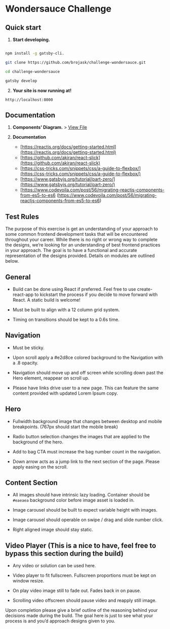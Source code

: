 
  

# Wondersauce Challenge

## Quick start

1. **Start developing.**

```sh

npm install -g gatsby-cli.

git clone https://github.com/brojask/challenge-wondersauce.git

cd challenge-wondersauce

gatsby develop

```

2. **Your site is now running at!**

`http://localhost:8000`

## Documentation

1. **Components' Diagram.** > [View File](https://github.com/brojask/challenge-wondersauce/blob/master/Components%20Challenge%20Page-finale.pdf)

2. **Documentation**
	- [https://reactjs.org/docs/getting-started.html](https://reactjs.org/docs/getting-started.html)
	- [https://github.com/akiran/react-slick](https://github.com/akiran/react-slick)
	- [https://css-tricks.com/snippets/css/a-guide-to-flexbox/](https://css-tricks.com/snippets/css/a-guide-to-flexbox/)
	- [https://www.gatsbyjs.org/tutorial/part-zero/](https://www.gatsbyjs.org/tutorial/part-zero/)
	- [https://www.codevoila.com/post/56/migrating-reactjs-components-from-es5-to-es6 (https://www.codevoila.com/post/56/migrating-reactjs-components-from-es5-to-es6)

## Test Rules

The purpose of this exercise is get an understanding of your approach to some common frontend development tasks that will be encountered throughout your career. While there is no right or wrong way to complete the designs, we’re looking for an understanding of best frontend practices in your approach. The goal is to have a functional and accurate representation of the designs provided. Details on modules are outlined below.

  

## General

- Build can be done using React if preferred. Feel free to use create-react-app to kickstart the process if you decide to move forward with React. A static build is welcome!

- Must be built to align with a 12 column grid system.

- Timing on transitions should be kept to a 0.6s time.

  

## Navigation

- Must be sticky.

- Upon scroll apply a #e2d8ce colored background to the Navigation with a .8 opacity.

- Navigation should move up and off screen while scrolling down past the Hero element, reappear on scroll up.

- Please have links drive user to a new page. This can feature the same content provided with updated Lorem Ipsum copy.

  

## Hero

- Fullwidth background image that changes between desktop and mobile breakpoints. (767px should start the mobile break)

- Radio button selection changes the images that are applied to the background of the hero.

- Add to bag CTA must increase the bag number count in the navigation.

- Down arrow acts as a jump link to the next section of the page. Please apply easing on the scroll.

  

## Content Section

- All images should have intrinsic lazy loading. Container should be `#eaeaea` background color before image asset is loaded in.

- Image carousel should be built to expect variable height with images.

- Image carousel should operable on swipe / drag and slide number click.

- Right aligned image should stay static.

  

## Video Player (This is a nice to have, feel free to bypass this section during the build)

- Any video or solution can be used here.

- Video player to fit fullscreen. Fullscreen proportions must be kept on window resize.

- On play video image still to fade out. Fades back in on pause.

- Scrolling video offscreen should pause video and reapply still image.

  

Upon completion please give a brief outline of the reasoning behind your decisions made during the build. The goal here is just to see what your process is and you’d approach designs given to you.

  


